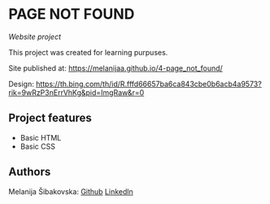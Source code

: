 # PAGE NOT FOUND

_Website project_

This project was created for learning purpuses.

Site published at: https://melanijaa.github.io/4-page_not_found/

Design: https://th.bing.com/th/id/R.fffd66657ba6ca843cbe0b6acb4a9573?rik=9wRzP3nErrVhKg&pid=ImgRaw&r=0


## Project features

-   Basic HTML
-   Basic CSS

## Authors

Melanija Šibakovska: [Github](https://github.com/melanijaa) [Linkedln](https://www.linkedin.com/in/melanija-%C5%A1ibakovska-16a065234/)
